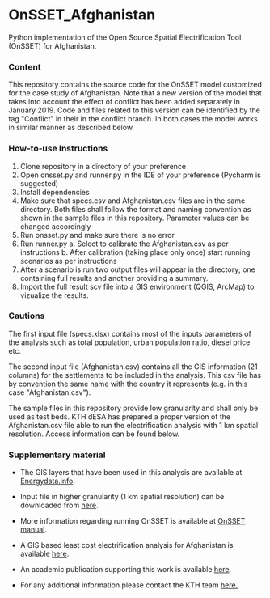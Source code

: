 # OnSSET_Afghanistan

Python implementation of the Open Source Spatial Electrification Tool (OnSSET) for Afghanistan.

### Content

This repository contains the source code for the OnSSET model customized for the case study of Afghanistan. Note that a new version of the model that takes into account the effect of conflict has been added separately in January 2019. Code and files related to this version can be identified by the tag "Conflict" in their in the conflict branch. In both cases the model works in similar manner as described below.

### How-to-use Instructions 

1. Clone repository in a directory of your preference
2. Open onsset.py and runner.py in the IDE of your preference (Pycharm is suggested)
3. Install dependencies
4. Make sure that specs.csv and Afghanistan.csv files are in the same directory. Both files shall follow the format and naming convention as shown in the sample files in this repository. Parameter values can be changed accordingly
4. Run onsset.py and make sure there is no error
5. Run runner.py
  a. Select to calibrate the Afghanistan.csv as per instructions
  b. After calibration (taking place only once) start running scenarios as per instructions
5. After a scenario is run two output files will appear in the directory; one containing full results and another providing a summary.
6. Import the full result scv file into a GIS environment (QGIS, ArcMap) to vizualize the results.

### Cautions

The first input file (specs.xlsx) contains most of the inputs parameters of the analysis such as total population, urban population ratio, diesel price etc.

The second input file (Afghanistan.csv) contains all the GIS information (21 columns) for the settlements to be included in the analysis. This csv file has by convention the same name with the country it represents (e.g. in this case "Afghanistan.csv").

The sample files in this repository provide low granularity and shall only be used as test beds. KTH dESA has prepared a proper version of the Afghanistan.csv file able to run the electrification analysis with 1 km spatial resolution. Access information can be found below.

### Supplementary material

- The GIS layers that have been used in this analysis are available at [Energydata.info](https://energydata.info/).
- Input file in higher granularity (1 km spatial resolution) can be downloaded from [here](https://drive.google.com/drive/folders/1ejRtY2CHmlXWYkV4NBjsgkC8BXJxFiSz?usp=sharing).
- More information regarding running OnSSET is available at [OnSSET manual](http://www.onsset.org/get-started.html).
- A GIS based least cost electrification analysis for Afghanistan is available [here](https://energypedia.info/wiki/File:A_GIS_approach_to_electrification_planning_in_Afghanistan.pdf).
- An academic publication supporting this work is available [here](https://www.mdpi.com/2071-1050/12/3/777).

- For any additional information please contact the KTH team [here.](http://www.onsset.org/contact--forum.html)
